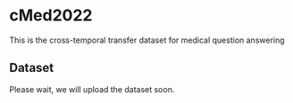 # cMed2022
This is the cross-temporal transfer dataset for medical question answering

## Dataset
Please wait, we will upload the dataset soon.
